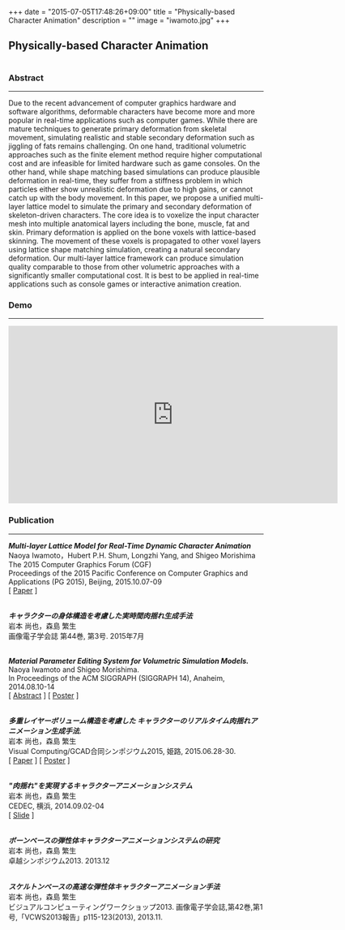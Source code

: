 +++
date = "2015-07-05T17:48:26+09:00"
title = "Physically-based Character Animation"
description = ""
image = "iwamoto.jpg"
+++

## Physically-based Character Animation
<div class="embedded-image-wrapper">
    <div class="embedded-image-container">
        <img src="../../img/projects/iwamoto.jpg" alt="" />
    </div>
</div>

### Abstract
---
Due to the recent advancement of computer graphics hardware and software algorithms, deformable characters have become more and more popular in real-time applications such as computer games. While there are mature techniques to generate primary deformation from skeletal movement, simulating realistic and stable secondary deformation such as jiggling of fats remains challenging. On one hand, traditional volumetric approaches such as the finite element method require higher computational cost and are infeasible for limited hardware such as game consoles. On the other hand, while shape matching based simulations can produce plausible deformation in real-time, they suffer from a stiffness problem in which particles either show unrealistic deformation due to high gains, or cannot catch up with the body movement. In this paper, we propose a unified multi-layer lattice model to simulate the primary and secondary deformation of skeleton-driven characters. The core idea is to voxelize the input character mesh into multiple anatomical layers including the bone, muscle, fat and skin. Primary deformation is applied on the bone voxels with lattice-based skinning. The movement of these voxels is propagated to other voxel layers using lattice shape matching simulation, creating a natural secondary deformation. Our multi-layer lattice framework can produce simulation quality comparable to those from other volumetric approaches with a significantly smaller computational cost. It is best to be applied in real-time applications such as console games or interactive animation creation. 

### Demo
---
<div class="embedded-image-wrapper">
    <div class="embedded-image-container">
        <iframe width="650" height="350" src="https://www.youtube.com/embed/xgx6M9o_RUs" frameborder="0" allowfullscreen></iframe>
    </div>
</div>

### Publication
---
<div class="publication">
<p>
<b><i>Multi-layer Lattice Model for Real-Time Dynamic Character Animation</i></b><br>
Naoya Iwamoto，Hubert P.H. Shum, Longzhi Yang, and Shigeo Morishima<br>
The 2015 Computer Graphics Forum (CGF)<br>
Proceedings of the 2015 Pacific Conference on Computer Graphics and Applications (PG 2015), Beijing, 2015.10.07-09<br>
[ <a href="https://dl.dropboxusercontent.com/u/10792480/paper/iwamoto/2015_PG/PG2015_iwamoto.pdf"><i class="fa fa-file-pdf-o text-primary"></i> Paper</a> ]
<br>
<br>

<p>
<b><i>キャラクターの身体構造を考慮した実時間肉揺れ生成手法</i></b><br>
岩本 尚也，森島 繁生<br>
画像電子学会誌 第44巻, 第3号. 2015年7月<br>
<br>

<p>
<b><i>Material Parameter Editing System for Volumetric Simulation Models.</i></b><br>
Naoya Iwamoto and Shigeo Morishima.<br>
In Proceedings of the ACM SIGGRAPH (SIGGRAPH 14), Anaheim, 2014.08.10-14<br>
[ <a href="https://dl.dropboxusercontent.com/u/10792480/paper/iwamoto/2014_SIGGRAPH/Siggraph_iwamoto.pdf"><i class="fa fa-file-pdf-o text-primary"></i> Abstract</a> ]
[ <a href="https://dl.dropboxusercontent.com/u/10792480/paper/iwamoto/2014_SIGGRAPH/Siggraph_iwamoto_poster.pdf"><i class="fa fa-file-pdf-o text-primary"></i> Poster</a> ]
<br>
<br>

<p>
<b><i>多重レイヤーボリューム構造を考慮した キャラクターのリアルタイム肉揺れアニメーション生成手法.</i></b><br>
岩本 尚也，森島 繁生<br>
Visual Computing/GCAD合同シンポジウム2015, 姫路, 2015.06.28-30.<br>
[ <a href="https://dl.dropboxusercontent.com/u/10792480/paper/iwamoto/2015_VCGCAD/VCGCAD_iwamoto.pdf"><i class="fa fa-file-pdf-o text-primary"></i> Paper</a> ]
[ <a href="https://dl.dropboxusercontent.com/u/10792480/paper/iwamoto/2015_VCGCAD/VCGCAD2015_iwamoto_poster.pdf"><i class="fa fa-file-pdf-o text-primary"></i> Poster</a> ]<br>
<br>

<p>
<b><i>"肉揺れ"を実現するキャラクターアニメーションシステム</i></b><br>
岩本 尚也，森島 繁生<br>
CEDEC, 横浜, 2014.09.02-04<br>
[ <a href="https://dl.dropboxusercontent.com/u/10792480/paper/iwamoto/2014_CEDEC/nikyure_slides.pdf"><i class="fa fa-file-pdf-o text-primary"></i> Slide</a> ]<br>
<br>

<p>
<b><i>ボーンベースの弾性体キャラクターアニメーションシステムの研究</i></b><br>
岩本 尚也，森島 繁生<br>
卓越シンポジウム2013. 2013.12<br>
<br>

<p>
<b><i>スケルトンベースの高速な弾性体キャラクターアニメーション手法</i></b><br>
岩本 尚也，森島 繁生<br>
ビジュアルコンピューティングワークショップ2013. 画像電子学会誌,第42巻,第1号,「VCWS2013報告」p115-123(2013), 2013.11.<br>
<br>







</div>
